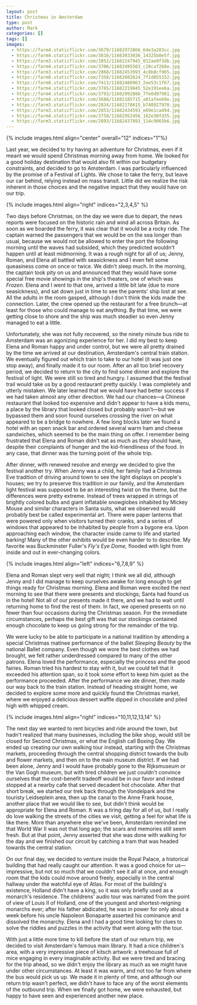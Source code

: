 ```yaml
---
layout: post
title: Christmas in Amsterdam
type: post
author: Mark
categories: []
tags: []
images:
  - https://farm4.staticflickr.com/3679/11682972866_64e3a203cc.jpg
  - https://farm4.staticflickr.com/3816/11683033036_14325b0e5f.jpg 
  - https://farm3.staticflickr.com/2852/11682247945_012ae9f3db.jpg
  - https://farm4.staticflickr.com/3706/11682495503_c20ca7268e.jpg
  - https://farm3.staticflickr.com/2868/11682453993_4c8b8cf965.jpg
  - https://farm8.staticflickr.com/7358/11682602624_7f1d855152.jpg
  - https://farm8.staticflickr.com/7413/11682488963_2ee53c1f67.jpg
  - https://farm4.staticflickr.com/3765/11682219045_52e191ee6a.jpg
  - https://farm4.staticflickr.com/3793/11682992886_7fe0d07981.jpg
  - https://farm4.staticflickr.com/3688/11682185715_a01afeeb9e.jpg
  - https://farm3.staticflickr.com/2834/11682178615_b748927970.jpg
  - https://farm3.staticflickr.com/2853/11682434593_e69e1ca494.jpg
  - https://farm4.staticflickr.com/3758/11682952456_162e30fd35.jpg
  - https://farm3.staticflickr.com/2893/11682437893_114c9065b6.jpg
---
```


{% include images.html align="center" overall="12" indices="1"%}

Last year, we decided to try having an adventure for Christmas, even if it meant we would spend Christmas morning away from home.  We looked for a good holiday destination that would also fit within our budgetary constraints, and decided to go to Amsterdam.  I was particularly influenced by the promise of a Festival of Lights.  We chose to take the ferry, but leave our car behind, relying instead on mass transit.  Little did we realize the risk inherent in those choices and the negative impact that they would have on our trip.

{% include images.html align="right" indices="2,3,4,5" %}

Two days before Christmas, on the day we were due to depart, the news reports were focused on the historic rain and wind all across Britain.  As soon as we boarded the ferry, it was clear that it would be a rocky ride.  The captain warned the passengers that we would be on the sea longer than usual, because we would not be allowed to enter the port the following morning until the waves had subsided, which they predicted wouldn't happen until at least midmorning.  It was a rough night for all of us; Jenny, Roman, and Elena all battled with seasickness and I even felt some queasiness come on once or twice.  We didn't sleep much.  In the morning, the captain took pity on us and announced that they would have some special free movie showings in the ship's theaters, one of which was *Frozen.*  Elena and I went to that one, arrived a little bit late (due to more seasickness), and sat down just in time to see the parents' ship lost at see.  All the adults in the room gasped, although I don't think the kids made the connection.  Later, the crew opened up the restaurant for a free brunch&mdash;at least for those who could manage to eat anything.  By that time, we were getting close to shore and the ship was much steadier so even Jenny managed to eat a little.

Unfortunately, she was not fully recovered, so the ninety minute bus ride to Amsterdam was an agonizing experience for her.  I did my best to keep Elena and Roman happy and under control, but we were all pretty drained by the time we arrived at our destination, Amsterdam's central train station.  We eventually figured out which train to take to our hotel (it was just one stop away), and finally made it to our room.  After an all too brief recovery period, we decided to return to the city to find some dinner and explore the festival of light.  We were still so tired and hungry.  I assumed that the festival trail would take us by a good restaurant pretty quickly.  I was completely and utterly mistaken.  We later learned that we would have had better success if we had taken almost any other direction.  We had our chances&mdash;a Chinese restaurant that looked too expensive and didn't appear to have a kids menu, a place by the library that looked closed but probably wasn't&mdash;but we bypassed them and soon found ourselves crossing the river on what appeared to be a bridge to nowhere.  A few long blocks later we found a hotel with an open snack bar and ordered several warm ham and cheese sandwiches, which seemed to be the main thing on offer.  I remember being frustrated that Elena and Roman didn't eat as much as they should have, despite their complaints of hunger and the kid-friendliness of the food.  In any case, that dinner was the turning point of the whole trip.

After dinner, with renewed resolve and energy we decided to give the festival another try.  When Jenny was a child, her family had a Christmas Eve tradition of driving around town to see the light displays on people's houses; we try to preserve this tradition in our family, and the Amsterdam light festival was supposed to be an interesting twist on the theme, but the differences were pretty extreme.  Instead of trees wrapped in strings of brightly colored bulbs and giant inflatable snowglobes inhabited by Mickey Mouse and similar characters in Santa suits, what we observed would probably best be called experimental art.  There were paper lanterns that were powered only when visitors turned their cranks, and a series of windows that appeared to be inhabited by people from a bygone era.  Upon approaching each window, the character inside came to life and started barking!  Many of the other exhibits would be even harder to to describe.  My favorite was Buckminster Fuller's *Fly's Eye Dome,* flooded with light from inside and out in ever-changing colors.  

{% include images.html align="left" indices="6,7,8,9" %}

Elena and Roman slept very well that night; I think we all did, although Jenny and I did manage to keep ourselves awake for long enough to get things ready for Christmas morning.  Elena and Roman were excited the next morning to see that there were presents and stockings; Santa had found us in the hotel!  Not all of our presents made it there, and we had to wait until returning home to find the rest of them.  In fact, we opened presents on no fewer than four occasions during the Christmas season.  For the immediate circumstances, perhaps the best gift was that our stockings contained enough chocolate to keep us going strong for the remainder of the trip.

We were lucky to be able to participate in a national tradition by attending a special Christmas matinee performance of the ballet *Sleeping Beauty* by the national Ballet company.  Even though we wore the best clothes we had brought, we felt rather underdressed compared to many of the other patrons.  Elena loved the performance, especially the princess and the good fairies.  Roman tried his hardest to stay with it, but we could tell that it exceeded his attention span, so it took some effort to keep him quiet as the performance proceeded.  After the performance we ate dinner, then made our way back to the train station.  Instead of heading straight home, we decided to explore some more and quickly found the Christmas market, where we enjoyed a delicious dessert waffle dipped in chocolate and piled high with whipped cream.

{% include images.html align="right" indices="10,11,12,13,14" %}

The next day we wanted to rent bicycles and ride around the town, but hadn't realized that many businesses, including the bike shop, would still be closed for Second Christmas, or what the English call Boxing Day.  We ended up creating our own walking tour instead, starting with the Christmas markets, proceeding through the central shopping district towards the bulb and flower markets, and then on to the main museum district.  If we had been alone, Jenny and I would have probably gone to the Rijksmuseum or the Van Gogh museum, but with tired children we just couldn't convince ourselves that the cost-benefit tradeoff would be in our favor and instead stopped at a nearby cafe that served decadent hot chocolate.   After that short break, we started our trek back through the Vondelpark and the touristy Leidseplein area, then up the canal to the Anne Frank house, another place that we would like to see, but didn't think would be appropriate for Elena and Roman.  It was a tiring day for all of us, but I really do love walking the streets of the cities we visit, getting a feel for what life is like there.  More than anywhere else we've been, Amsterdam reminded me that World War II was not that long ago; the scars and memories still seem fresh.  But at that point, Jenny asserted that she was done with walking for the day and we finished our circuit by catching a tram that was headed towards the central station.

On our final day, we decided to venture inside the Royal Palace, a historical building that had really caught our attention.  It was a good choice for us&mdash;impressive, but not so much that we couldn't see it all at once, and enough room that the kids could move around freely, especially in the central hallway under the watchful eye of Atlas.  For most of the building's existence, Holland didn't have a king, so it was only briefly used as a monarch's residence.  The childrens' audio tour was narrated from the point of view of Louis II of Holland, one of the youngest and shortest-reigning monarchs ever; after his father abdicated, he was in power for only about a week before his uncle Napoleon Bonaparte asserted his cominance and dissolved the monarchy.  Elena and I had a good time looking for clues to solve the riddles and puzzles in the activity that went along with the tour.

With just a little more time to kill before the start of our return trip, we decided to visit Amsterdam's famous main library.  It had a nice children's area, with a very impressive piece of kitsch artwork: a treehouse full of mice engaging in every imaginable activity.  But we were tired and bracing for the trip ahead, so we didn't enjoy the library as much as we might have under other circumstances.  At least it was warm, and not too far from where the bus would pick us up.  We made it in plenty of time, and although our return trip wasn't perfect, we didn't have to face any of the worst elements of the outbound trip.  When we finally got home, we were exhausted, but happy to have seen and experienced another new place.